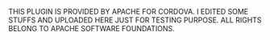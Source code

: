 THIS PLUGIN IS PROVIDED BY APACHE FOR CORDOVA. I EDITED SOME STUFFS AND UPLOADED HERE JUST FOR TESTING PURPOSE. ALL RIGHTS BELONG TO APACHE SOFTWARE FOUNDATIONS.